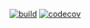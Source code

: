 [![build](https://github.com/Star-Academy/Summer1404-SE-Team02/actions/workflows/buildPipeline.yml/badge.svg?branch=PH09)](https://github.com/Star-Academy/Summer1404-SE-Team02/actions/workflows/buildPipeline.yml)
[![codecov](https://codecov.io/github/Star-Academy/Summer1404-SE-Team02/branch/PH09/graph/badge.svg?token=YZGJFQTCAV)](https://codecov.io/github/Star-Academy/Summer1404-SE-Team02)
